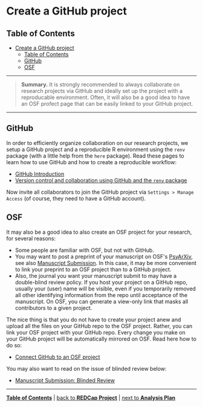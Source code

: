 # Create a GitHub project

## Table of Contents

- [Create a GitHub project](#create-a-github-project)
  - [Table of Contents](#table-of-contents)
  - [GitHub](#github)
  - [OSF](#osf)

---

> **Summary.** It is strongly recommended to always collaborate on research projects via GitHub and ideally set up the project with a reproducable environment. Often, it will also be a good idea to have an OSF profect page that can be easily linked to your GitHub project.

---
## GitHub

In order to efficiently organize collaboration on our research projects, we setup a GitHub project and a reproducible R environment using the `renv` package (with a little help from the `here` package). Read these pages to learn how to use GitHub and how to create a reproducible workflow:  

- [GitHub Introduction](https://github.com/alex-strobel/DPP-LabManual/blob/d6339c760487245704c18566b9e7c0300d4a0a4a/Research/Administration/GitHub/GitHub.md)
- [Version control and collaboration using GitHub and the `renv` package](https://github.com/alex-strobel/DPP-LabManual/blob/main/Manuals/GitHub_and_renv/GitHub_and_renv_short.md)

Now invite all collaborators to join the GitHub project via `Settings > Manage Access` (of course, they need to have a GitHub account).

## OSF

It may also be a good idea to also create an OSF project for your research, for several reasons: 

- Some people are familiar with OSF, but not with GitHub.
- You may want to post a preprint of your manuscript on OSF's [PsyArXiv](https://psyarxiv.com), see also [Manuscript Submission](15_Manuscript_submission#posting-the-manuscript-as-a-preprint). In this case, it may be more convenient to link your preprint to an OSF project than to a GitHub project.
- Also, the journal you want your manuscript submit to may have a double-blind review policy. If you host your project on a GitHub repo, usually your (user) name will be visible, even if you temporarily removed all other identifying information from the repo until acceptance of the manuscript. On OSF, you can generate a view-only link that masks all contributors to a given project.

The nice thing is that you do not have to create your project anew and upload all the files on your GitHub repo to the OSF project. Rather, you can link your OSF project with your GitHub repo. Every change you make on your GitHub project will be automatically mirrored on OSF. Read here how to do so:

- [Connect GitHub to an OSF project](https://help.osf.io/article/211-connect-github-to-a-project)

You may also want to read on the issue of blinded review below:

- [Manuscript Submission: Blinded Review](15_Manuscript_submission#blinded-review)

---

[**Table of Contents**](#README.md) | [back to **REDCap Project**](04_REDCap_project.md) | [next to **Analysis Plan**](06_Analysis_plan.md)
